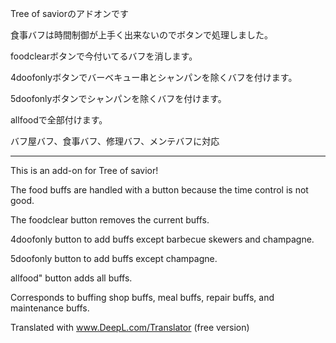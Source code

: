Tree of saviorのアドオンです

食事バフは時間制御が上手く出来ないのでボタンで処理しました。

foodclearボタンで今付いてるバフを消します。

4doofonlyボタンでバーベキュー串とシャンパンを除くバフを付けます。

5doofonlyボタンでシャンパンを除くバフを付けます。

allfoodで全部付けます。

バフ屋バフ、食事バフ、修理バフ、メンテバフに対応

----

This is an add-on for Tree of savior!

The food buffs are handled with a button because the time control is not good.

The foodclear button removes the current buffs.

4doofonly button to add buffs except barbecue skewers and champagne.

5doofonly button to add buffs except champagne.

allfood" button adds all buffs.

Corresponds to buffing shop buffs, meal buffs, repair buffs, and maintenance buffs.

Translated with www.DeepL.com/Translator (free version)
